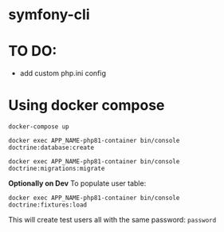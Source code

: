 # symfony-cli

# TO DO:

 - add custom php.ini config


# Using docker compose

`docker-compose up`

`docker exec APP_NAME-php81-container bin/console doctrine:database:create`

`docker exec APP_NAME-php81-container bin/console doctrine:migrations:migrate`

**Optionally on Dev** To populate user table:

`docker exec APP_NAME-php81-container bin/console doctrine:fixtures:load`

This will create test users all with the same password: `password`
